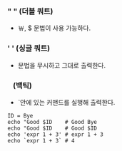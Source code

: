 ### " " (더블 쿼트)
- ￦, $ 문법이 사용 가능하다.


### ' ' (싱글 쿼트)
- 문법을 무시하고 그대로 출력한다.

### ` ` (백틱)
- `안에 있는 커맨드를 실행해 출력한다.

```
ID = Bye
echo "Good $ID    # Good Bye
echo "Good $ID    # Good $ID
echo 'expr 1 + 3' # expr 1 + 3
echo `expr 1 + 3` # 4

```
